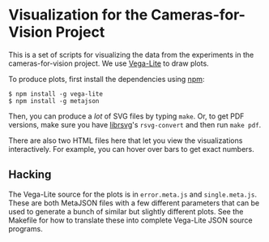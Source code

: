 Visualization for the Cameras-for-Vision Project
================================================

This is a set of scripts for visualizing the data from the experiments in the cameras-for-vision project. We use [Vega-Lite](https://vega.github.io/vega-lite/) to draw plots.

To produce plots, first install the dependencies using [npm](https://www.npmjs.com):

    $ npm install -g vega-lite
    $ npm install -g metajson

Then, you can produce a *lot* of SVG files by typing `make`. Or, to get PDF versions, make sure you have [librsvg](https://developer.gnome.org/rsvg/stable/)'s `rsvg-convert` and then run `make pdf`.

There are also two HTML files here that let you view the visualizations interactively. For example, you can hover over bars to get exact numbers.


Hacking
-------

The Vega-Lite source for the plots is in `error.meta.js` and `single.meta.js`. These are both MetaJSON files with a few different parameters that can be used to generate a bunch of similar but slightly different plots. See the Makefile for how to translate these into complete Vega-Lite JSON source programs.
